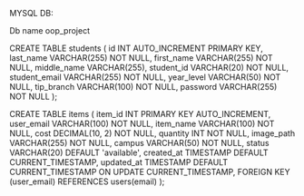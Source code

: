 MYSQL DB:

Db name oop_project

CREATE TABLE students (
    id INT AUTO_INCREMENT PRIMARY KEY,
    last_name VARCHAR(255) NOT NULL,
    first_name VARCHAR(255) NOT NULL,
    middle_name VARCHAR(255),
    student_id VARCHAR(20) NOT NULL,
    student_email VARCHAR(255) NOT NULL,
    year_level VARCHAR(50) NOT NULL,
    tip_branch VARCHAR(100) NOT NULL,
    password VARCHAR(255) NOT NULL
);

CREATE TABLE items (
    item_id INT PRIMARY KEY AUTO_INCREMENT,
    user_email VARCHAR(100) NOT NULL,
    item_name VARCHAR(100) NOT NULL,
    cost DECIMAL(10, 2) NOT NULL,
    quantity INT NOT NULL,
    image_path VARCHAR(255) NOT NULL,
    campus VARCHAR(50) NOT NULL,
    status VARCHAR(20) DEFAULT 'available',
    created_at TIMESTAMP DEFAULT CURRENT_TIMESTAMP,
    updated_at TIMESTAMP DEFAULT CURRENT_TIMESTAMP ON UPDATE CURRENT_TIMESTAMP,
    FOREIGN KEY (user_email) REFERENCES users(email)
);
